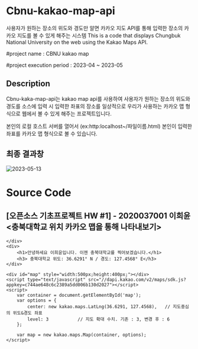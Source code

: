 # Cbnu-kakao-map-api
사용자가 원하는 장소의 위도와 경도만 알면 카카오 지도 API를 통해 입력한 장소의 카카오 지도를 볼 수 있게 해주는 시스템
This is a code that displays Chungbuk National University on the web using the Kakao Maps API.

#project name : CBNU kakao map

#project execution period : 2023-04 ~ 2023-05

## Description
Cbnu-kaka-map-api는 kakao map api를 사용하여 사용자가 원하는 장소의 위도와 경도를 소스에 입력 시 입력한 좌표의 장소를 일상적으로 우리가 사용하는
카카오 맵 형식으로 웹에서 볼 수 있게 해주는 프로젝트입니다.

본인의 로컬 호스트 서버를 열어서 (ex:http:localhost~/파일이름.html) 본인이 입력한 좌표를 카카오 맵 형식으로 볼 수 있습니다.


## 최종 결과창
![2023-05-13](https://github.com/dude1599/cbnu-map-kakao_api/assets/133233495/66befae9-95da-42ea-a4bc-ce3010537617)



# Source Code
<!DOCTYPE html>
<html>
<head>
	<meta charset="utf-8"/>
	<title>처음 Kakao 지도 시작하기</title>
</head>
<body>
    <div>
        <h2>
            [오픈소스 기초프로젝트 HW #1] - 2020037001 이희윤 <충북대학교 위치 카카오 맵을 통해 나타내보기>
        </h2>
       
    </div>
    <div>
        <h1>안녕하세요 이희윤입니다. 이젠 충북대학교를 찍어보겠습니다.</h1>
        <h3> 충북대학교 위도: 36.6291° N / 경도: 127.4568° E</h3>
    </div>
    
	<div id="map" style="width:500px;height:400px;"></div>
	<script type="text/javascript" src="//dapi.kakao.com/v2/maps/sdk.js?appkey=c744ae648c6c2389a5dd006b130d2027"></script>
	<script>
		var container = document.getElementById('map');
		var options = {
			center: new kakao.maps.LatLng(36.6291, 127.4568),   // 지도중심의 위도&경도 좌표
			level: 3           // 지도 확대 수치. 기존 : 3, 변경 후 : 6
		};

		var map = new kakao.maps.Map(container, options);
	</script>
</body>
</html>
